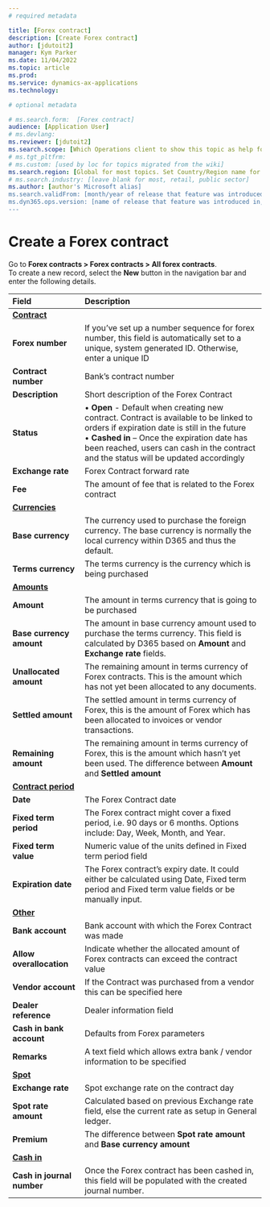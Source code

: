```yaml
---
# required metadata

title: [Forex contract]
description: [Create Forex contract]
author: [jdutoit2]
manager: Kym Parker
ms.date: 11/04/2022
ms.topic: article
ms.prod: 
ms.service: dynamics-ax-applications
ms.technology: 

# optional metadata

# ms.search.form:  [Forex contract]
audience: [Application User]
# ms.devlang: 
ms.reviewer: [jdutoit2]
ms.search.scope: [Which Operations client to show this topic as help for, to be set by content strategist, see list here: https://microsoft.sharepoint.com/teams/DynDoc/_layouts/15/WopiFrame.aspx?sourcedoc={23419e1c-eb64-42e9-aa9b-79875b428718}&action=edit&wd=target%28Core%20Dynamics%20AX%20CP%20requirements%2Eone%7C4CC185C0%2DEFAA%2D42CD%2D94B9%2D8F2A45E7F61A%2FVersions%20list%20for%20docs%20topics%7CC14BE630%2D5151%2D49D6%2D8305%2D554B5084593C%2F%29]
# ms.tgt_pltfrm: 
# ms.custom: [used by loc for topics migrated from the wiki]
ms.search.region: [Global for most topics. Set Country/Region name for localizations]
# ms.search.industry: [leave blank for most, retail, public sector]
ms.author: [author's Microsoft alias]
ms.search.validFrom: [month/year of release that feature was introduced in, in format yyyy-mm-dd]
ms.dyn365.ops.version: [name of release that feature was introduced in, see list here: https://microsoft.sharepoint.com/teams/DynDoc/_layouts/15/WopiFrame.aspx?sourcedoc={23419e1c-eb64-42e9-aa9b-79875b428718}&action=edit&wd=target%28Core%20Dynamics%20AX%20CP%20requirements%2Eone%7C4CC185C0%2DEFAA%2D42CD%2D94B9%2D8F2A45E7F61A%2FVersions%20list%20for%20docs%20topics%7CC14BE630%2D5151%2D49D6%2D8305%2D554B5084593C%2F%29]
---
```


# Create a Forex contract

Go to **Forex contracts > Forex contracts > All forex contracts**. <br>
To create a new record, select the **New** button in the navigation bar and enter the following details. <br>


**Field** 	                      | **Description**
:-------------------------------- |:-------------------------------------
<ins>**Contract**</ins>           |
**Forex number**	                | If you’ve set up a number sequence for forex number, this field is automatically set to a unique, system generated ID. Otherwise, enter a unique ID
**Contract number**               | Bank’s contract number
**Description**                   |	Short description of the Forex Contract
**Status**                        |	•	**Open** - Default when creating new contract. Contract is available to be linked to orders if expiration date is still in the future <br> •	**Cashed in** – Once the expiration date has been reached, users can cash in the contract and the status will be updated accordingly
**Exchange rate**                 |	Forex Contract forward rate
**Fee**                           |	The amount of fee that is related to the Forex contract
<ins>**Currencies**</ins>         |
**Base currency**                 |	The currency used to purchase the foreign currency. The base currency is normally the local currency within D365 and thus the default.
**Terms currency**                |	The terms currency is the currency which is being purchased
<ins>**Amounts**</ins>            |
**Amount**                        |	The amount in terms currency that is going to be purchased
**Base currency amount**          |	The amount in base currency amount used to purchase the terms currency. This field is calculated by D365 based on **Amount** and **Exchange rate** fields.
**Unallocated amount**            |	The remaining amount in terms currency of Forex contracts. This is the amount which has not yet been allocated to any documents.
**Settled amount**                |	The settled amount in terms currency of Forex, this is the amount of Forex which has been allocated to invoices or vendor transactions.
**Remaining amount**              |	The remaining amount in terms currency of Forex, this is the amount which hasn’t yet been used. The difference between **Amount** and **Settled amount**
<ins>**Contract period**</ins>	  |
**Date**                          |	The Forex Contract date
**Fixed term period**             |	The Forex contract might cover a fixed period, i.e. 90 days or 6 months.  Options include: Day, Week, Month, and Year. 
**Fixed term value**              |	Numeric value of the units defined in Fixed term period field
**Expiration date**               |	The Forex contract’s expiry date. It could either be calculated using Date, Fixed term period and Fixed term value fields or be manually input.
<ins>**Other**</ins>              |
**Bank account**                  |	Bank account with which the Forex Contract was made
**Allow overallocation**          |	Indicate whether the allocated amount of Forex contracts can exceed the contract value
**Vendor account**                |	If the Contract was purchased from a vendor this can be specified here
**Dealer reference**              |	Dealer information field
**Cash in bank account**          | Defaults from Forex parameters
**Remarks**                       |	A text field which allows extra bank / vendor information to be specified
<ins>**Spot**</ins>               |
**Exchange rate**                 |	Spot exchange rate on the contract day
**Spot rate amount**              |	Calculated based on previous Exchange rate field, else the current rate as setup in General ledger.
**Premium**                       |	The difference between **Spot rate amount** and **Base currency amount**
<ins>**Cash in**</ins>	          |
**Cash in journal number**        |	Once the Forex contract has been cashed in, this field will be populated with the created journal number.

